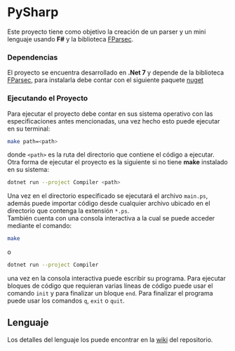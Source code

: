 # PySharp

Este proyecto tiene como objetivo la creación de un parser y un mini lenguaje usando **F#** y la biblioteca <a href="https://github.com/stephan-tolksdorf/fparsec">FParsec</a>.

### Dependencias

El proyecto se encuentra desarrollado en **.Net 7** y depende de la biblioteca <a href="https://github.com/stephan-tolksdorf/fparsec">FParsec</a>, para instalarla debe contar con el siguiente paquete <a href="https://www.nuget.org/packages/FParsec/">nuget</a>

### Ejecutando el Proyecto

Para ejecutar el proyecto debe contar en sus sistema operativo con las especificaciones antes mencionadas, una vez hecho esto puede ejecutar en su terminal:

```bash
make path=<path>
```

donde `<path>` es la ruta del directorio que contiene el código a ejecutar. Otra forma de ejecutar el proyecto es la siguiente si no tiene **make** instalado en su sistema:

```bash
dotnet run --project Compiler <path>
```

Una vez en el directorio especificado se ejecutará el archivo `main.ps`, además puede importar código desde cualquier archivo ubicado en el directorio que contenga la extensión `*.ps`. 
<br/>
También cuenta con una consola interactiva a la cual se puede acceder mediante el comando:

```bash
make
```

o

```bash
dotnet run --project Compiler
```

una vez en la consola interactiva puede escribir su programa. Para ejecutar bloques de código que requieran varias líneas de
código puede usar el comando `init` y para finalizar un bloque `end`. Para finalizar el programa puede usar los comandos
`q`, `exit` o `quit`.

## Lenguaje
Los detalles del lenguaje los puede encontrar en la <a href="https://github.com/raudel25/PySharp/wiki/Lenguaje">wiki</a> del repositorio.